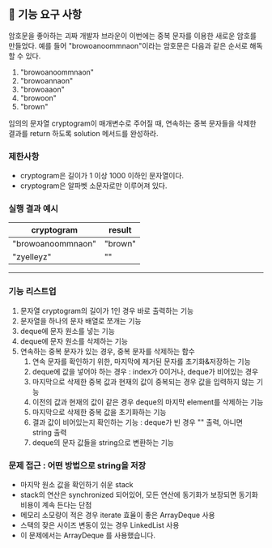 ## 🚀 기능 요구 사항

암호문을 좋아하는 괴짜 개발자 브라운이 이번에는 중복 문자를 이용한 새로운 암호를 만들었다. 예를 들어 "browoanoommnaon"이라는 암호문은 다음과 같은 순서로 해독할 수 있다.

1. "browoanoommnaon"
2. "browoannaon"
3. "browoaaon"
4. "browoon"
5. "brown"

임의의 문자열 cryptogram이 매개변수로 주어질 때, 연속하는 중복 문자들을 삭제한 결과를 return 하도록 solution 메서드를 완성하라.

### 제한사항

- cryptogram은 길이가 1 이상 1000 이하인 문자열이다.
- cryptogram은 알파벳 소문자로만 이루어져 있다.

### 실행 결과 예시

| cryptogram | result |
| --- | --- |
| "browoanoommnaon" | "brown" |
| "zyelleyz" | "" |

------------
### 기능 리스트업
1. 문자열 cryptogram의 길이가 1인 경우 바로 출력하는 기능
2. 문자열을 하나의 문자 배열로 쪼개는 기능
3. deque에 문자 원소를 넣는 기능
4. deque에 문자 원소를 삭제하는 기능
5. 연속하는 중복 문자가 있는 경우, 중복 문자를 삭제하는 함수
   1. 연속 문자를 확인하기 위한, 마지막에 제거된 문자를 초기화&저장하는 기능
   2. deque에 값을 넣어야 하는 경우 : index가 0이거나, deque가 비어있는 경우 
   3. 마지막으로 삭제한 중복 값과 현재의 값이 중복되는 경우 값을 입력하지 않는 기능
   4. 이전의 값과 현재의 값이 같은 경우 deque의 마지막 element를 삭제하는 기능 
   5. 마지막으로 삭제한 중복 값을 초기화하는 기능 
   6. 결과 값이 비어있는지 확인하는 기능 : deque가 빈 경우 "" 출력, 아니면 string 출력 
   7. deque의 문자 값들을 string으로 변환하는 기능

### 문제 접근 : 어떤 방법으로 string을 저장
- 마지막 원소 값을 확인하기 쉬운 stack
- stack의 연산은 synchronized 되어있어, 모든 연산에 동기화가 보장되면 동기화 비용이 계속 든다는 단점
- 메모리 소모량이 적은 경우 iterate 효율이 좋은 ArrayDeque 사용
- 스택의 잦은 사이즈 변동이 있는 경우 LinkedList 사용
- 이 문제에서는 ArrayDeque 를 사용했습니다.